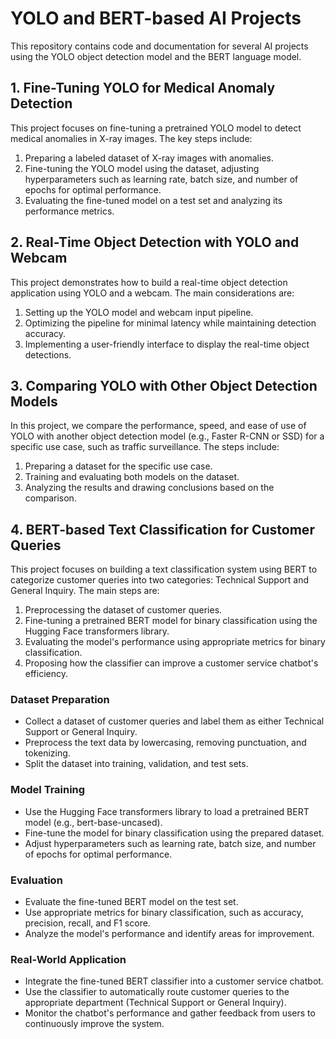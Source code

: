 # YOLO and BERT-based AI Projects

This repository contains code and documentation for several AI projects using the YOLO object detection model and the BERT language model.

## 1. Fine-Tuning YOLO for Medical Anomaly Detection

This project focuses on fine-tuning a pretrained YOLO model to detect medical anomalies in X-ray images. The key steps include:

1. Preparing a labeled dataset of X-ray images with anomalies.
2. Fine-tuning the YOLO model using the dataset, adjusting hyperparameters such as learning rate, batch size, and number of epochs for optimal performance.
3. Evaluating the fine-tuned model on a test set and analyzing its performance metrics.

## 2. Real-Time Object Detection with YOLO and Webcam

This project demonstrates how to build a real-time object detection application using YOLO and a webcam. The main considerations are:

1. Setting up the YOLO model and webcam input pipeline.
2. Optimizing the pipeline for minimal latency while maintaining detection accuracy.
3. Implementing a user-friendly interface to display the real-time object detections.

## 3. Comparing YOLO with Other Object Detection Models

In this project, we compare the performance, speed, and ease of use of YOLO with another object detection model (e.g., Faster R-CNN or SSD) for a specific use case, such as traffic surveillance. The steps include:

1. Preparing a dataset for the specific use case.
2. Training and evaluating both models on the dataset.
3. Analyzing the results and drawing conclusions based on the comparison.

## 4. BERT-based Text Classification for Customer Queries

This project focuses on building a text classification system using BERT to categorize customer queries into two categories: Technical Support and General Inquiry. The main steps are:

1. Preprocessing the dataset of customer queries.
2. Fine-tuning a pretrained BERT model for binary classification using the Hugging Face transformers library.
3. Evaluating the model's performance using appropriate metrics for binary classification.
4. Proposing how the classifier can improve a customer service chatbot's efficiency.

### Dataset Preparation

- Collect a dataset of customer queries and label them as either Technical Support or General Inquiry.
- Preprocess the text data by lowercasing, removing punctuation, and tokenizing.
- Split the dataset into training, validation, and test sets.

### Model Training

- Use the Hugging Face transformers library to load a pretrained BERT model (e.g., bert-base-uncased).
- Fine-tune the model for binary classification using the prepared dataset.
- Adjust hyperparameters such as learning rate, batch size, and number of epochs for optimal performance.

### Evaluation

- Evaluate the fine-tuned BERT model on the test set.
- Use appropriate metrics for binary classification, such as accuracy, precision, recall, and F1 score.
- Analyze the model's performance and identify areas for improvement.

### Real-World Application

- Integrate the fine-tuned BERT classifier into a customer service chatbot.
- Use the classifier to automatically route customer queries to the appropriate department (Technical Support or General Inquiry).
- Monitor the chatbot's performance and gather feedback from users to continuously improve the system.

